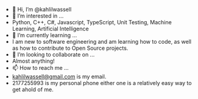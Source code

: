 - 👋 Hi, I’m @kahlilwassell
- 👀 I’m interested in ...
- Python, C++, C#, Javascript, TypeScript, Unit Testing, Machine Learning, Artificial Intelligence
- 🌱 I’m currently learning ...
- I am new to software engineering and am learning how to code, as well as how to contribute to Open Source projects.
- 💞️ I’m looking to collaborate on ...
- Almost anything!
- 📫 How to reach me ...
- kahlilwassell@gmail.com is my email.
- 2177255993 is my personal phone either one is a relatively easy way to get ahold of me.

<!---
kahlilwassell/kahlilwassell is a ✨ special ✨ repository because its `README.md` (this file) appears on your GitHub profile.
You can click the Preview link to take a look at your changes.
--->
